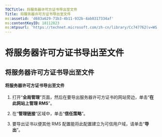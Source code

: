 ```yaml
---
TOCTitle: 将服务器许可方证书导出至文件
Title: 将服务器许可方证书导出至文件
ms:assetid: 'd683a629-71b3-4b11-932b-4ab0317334af'
ms:contentKeyID: 18112823
ms:mtpsurl: 'https://technet.microsoft.com/zh-cn/library/Cc747762(v=WS.10)'
---
```


将服务器许可方证书导出至文件
============================

将服务器许可方证书导出至文件
----------------------------

#### 将服务器许可方证书导出至文件

1.  打开“**全局管理**”页面，然后在要导出服务器许可方证书的网站旁边，单击“**在此网站上管理 RMS**”。

2.  在“**管理链接**”区域中，单击“**信任策略**”。

3.  要导出证书以便其他 RMS 配置能将此配置建立为可信用户域，请单击“**导出**”。

